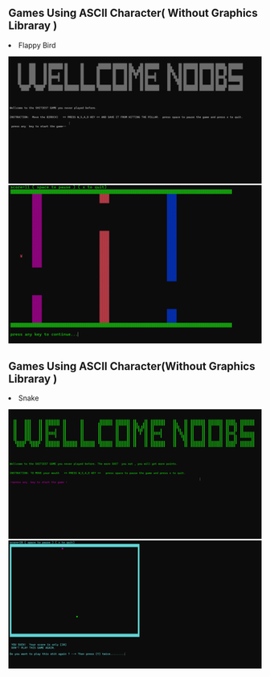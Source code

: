 <section>
    <h2>Games Using ASCII Character( Without Graphics Libraray )</h2>
    <li>Flappy Bird </li>

</section>

![Image_Alt](https://github.com/s0ur4v26/C-programming/blob/main/C-projects/Games%20Using%20ASCII%20Character(no%20graphics%20Libraray)/Flappy%20Bird/1.png?raw=true)
![Image_Alt](https://github.com/s0ur4v26/C-programming/blob/main/C-projects/Games%20Using%20ASCII%20Character(no%20graphics%20Libraray)/Flappy%20Bird/4.png?raw=true)

<section>
    <h2>Games Using ASCII Character(Without Graphics Libraray  )</h2>
    <li>Snake</li>

</section>

![Image_Alt](https://github.com/s0ur4v26/C-programming/blob/main/C-projects/Games%20Using%20ASCII%20Character(no%20graphics%20Libraray)/Snake/1.png?raw=true)
![Image_Alt](https://github.com/s0ur4v26/C-programming/blob/main/C-projects/Games%20Using%20ASCII%20Character(no%20graphics%20Libraray)/Snake/3.png?raw=true)
